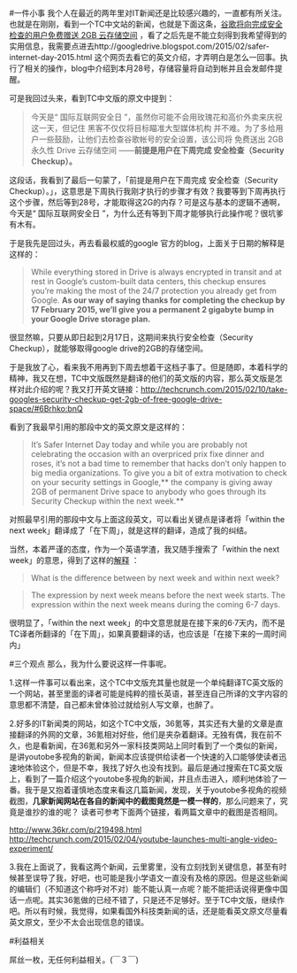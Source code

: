 #一件小事
我个人在最近的两年里对IT新闻还是比较感兴趣的，一直都有所关注。也就是在刚刚，看到一个TC中文站的新闻，也就是下面这条，[谷歌将向完成安全检查的用户免费赠送 2GB 云存储空间](http://techcrunch.cn/2015/02/11/take-googles-security-checkup-get-2gb-of-free-google-drive-space/)  ，看了之后先是不能立刻得到我希望得到的实用信息，我需要点进去http://googledrive.blogspot.com/2015/02/safer-internet-day-2015.html  这个网页去看它的英文介绍，才弄明白是怎么一回事。执行了相关的操作，blog中介绍到本月28号，存储容量将自动到帐并且会发邮件提醒。

可是我回过头来，看到TC中文版的原文中提到：
>今天是“ 国际互联网安全日 ”，虽然你可能不会用玫瑰花和高价外卖来庆祝这一天，但记住 黑客不仅仅将目标瞄准大型媒体机构 并不难。为了多给用户一些鼓励，让他们去检查谷歌帐号的安全设置，该公司将 免费送出 2GB 永久性 Drive 云存储空间 ——**前提是用户在下周完成 安全检查（Security Checkup）。**

这段话，我看到了最后一句蒙了，「前提是用户在下周完成 安全检查（Security Checkup）。」，这意思是下周执行我刚才执行的步骤才有效？我要等到下周再执行这个步骤，然后等到28号，才能取得这2G的内存？可是这与基本的逻辑不通啊，今天是“ 国际互联网安全日 ”，为什么还有等到下周才能够执行此操作呢？很坑爹有木有。

于是我先是回过头，再去看最权威的google 官方的blog，上面关于日期的解释是这样的：
>While everything stored in Drive is always encrypted in transit and at rest in Google’s custom-built data centers, this checkup ensures you’re making the most of the 24/7 protection you already get from Google. **As our way of saying thanks for completing the checkup by 17 February 2015, we’ll give you a permanent 2 gigabyte bump in your Google Drive storage plan.**

很显然嘛，只要从即日起到2月17日，这期间来执行安全检查（Security Checkup），就能够取得google drive的2GB的存储空间。

于是我放了心，看来我不用再到下周去想着干这档子事了。但是随即，本着科学的精神，我又在想，TC中文版既然是翻译的他们的英文版的内容，那么英文版是怎样对此介绍的呢？我又打开英文链接：http://techcrunch.com/2015/02/10/take-googles-security-checkup-get-2gb-of-free-google-drive-space/#6Brhko:bnQ

看到了我最早引用的那段中文的英文原文是这样的：
>It’s Safer Internet Day  today and while you are probably not celebrating the occasion with an overpriced prix fixe dinner and roses, it’s not a bad time to remember that hacks don’t only happen to big media organizations. To give you a bit of extra motivation to check on your security settings in Google,** the company is giving away 2GB of permanent Drive space to anybody who goes through its Security Checkup within the next week.**

对照最早引用的那段中文与上面这段英文，可以看出关键点是译者将「within the next week」翻译成了「在下周」，就是这样的翻译，造成了我的纠结。

当然，本着严谨的态度，作为一个英语学渣，我又随手搜索了「within the next week」的意思，得到了这样的[解释](http://www.answers.com/Q/What_is_the_difference_between_by_next_week_and_within_next_week) ：
>What is the difference between by next week and within next week?

>The expression by next week means before the next week starts. The expression within the next week means during the coming 6-7 days. 

很明显了，「within the next week」的中文意思就是在接下来的6·7天内，而不是TC译者所翻译的「在下周」，如果真要翻译的话，也应该是「在接下来的一周时间内」

#三个观点
那么，我为什么要说这样一件事呢。

1.这样一件事可以看出来，这个TC中文版充其量也就是一个单纯翻译TC英文版的一个网站，甚至里面的译者可能是纯粹的擅长英语，甚至连自己所译的文字内容的意思都不清楚，自己都未曾体验过就给别人写文章，也醉了。


2.好多的IT新闻类的网站，如这个TC中文版，36氪等，其实还有大量的文章是直接翻译的外网的文章，36氪相对好些，他们是夹杂着翻译。无独有偶，我在前不久，也是看新闻，在36氪和另外一家科技类网站上同时看到了一个类似的新闻，是讲youtobe多视角的新闻，新闻本应该提供给读者一个快速的入口能够使读者迅速地体验这个，但是不幸，我找了好久也没有找到。最后是通过搜索在TC英文版上，看到了一篇介绍这个youtobe多视角的新闻，并且点击进入，顺利地体验了一番。我于是又抱着谨慎地态度来看这几篇新闻，发现，关于youtobe多视角的视频截图，**几家新闻网站在各自的新闻中的截图竟然是一模一样的**，那么问题来了，究竟是谁抄的谁的呢？
读者可参考下面两个链接，看两篇文章中的截图是否相同。

http://www.36kr.com/p/219498.html
http://techcrunch.com/2015/02/04/youtube-launches-multi-angle-video-experiment/



3.我在上面说了，我看这两个新闻，云里雾里，没有立刻找到关键信息，甚至有时候甚至误导了我，好吧，也可能是我小学语文一直没有及格的原因。但是这些新闻的编辑们（不知道这个称呼对不对）能不能认真一点呢？能不能把话说得更像中国话一点呢。其实36氪做的已经不错了，只是还不足够好。至于TC中文版，继续作吧。所以有时候，我觉得，如果看国外科技类新闻的话，还是能看英文原文尽量看英文原文，至少不太会出现信息的错误。

#利益相关

屌丝一枚，无任何利益相关。(￣３￣)







